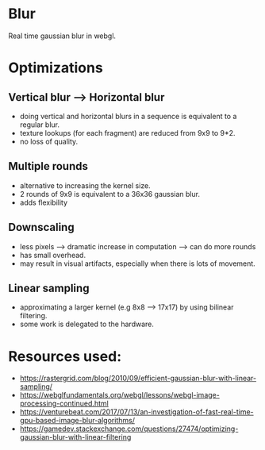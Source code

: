 # Blur
Real time gaussian blur in webgl.
 
# Optimizations
 
## Vertical blur --> Horizontal blur 
- doing vertical and horizontal blurs in a sequence is equivalent to a regular blur.
- texture lookups (for each fragment) are reduced from 9x9 to 9*2.
- no loss of quality.
 
## Multiple rounds 
- alternative to increasing the kernel size. 
- 2 rounds of 9x9 is equivalent to a 36x36 gaussian blur.
- adds flexibility
 
## Downscaling
- less pixels --> dramatic increase in computation --> can do more rounds
- has small overhead.
- may result in visual artifacts, especially when there is lots of movement.
 
## Linear sampling
- approximating a larger kernel (e.g 8x8 --> 17x17) by using bilinear filtering.
- some work is delegated to the hardware.


# Resources used:
* https://rastergrid.com/blog/2010/09/efficient-gaussian-blur-with-linear-sampling/
* https://webglfundamentals.org/webgl/lessons/webgl-image-processing-continued.html
* https://venturebeat.com/2017/07/13/an-investigation-of-fast-real-time-gpu-based-image-blur-algorithms/
* https://gamedev.stackexchange.com/questions/27474/optimizing-gaussian-blur-with-linear-filtering